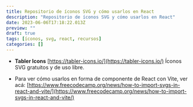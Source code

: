 ```yaml
---
title: Repositorio de íconos SVG y cómo usarlos en React
description: "Repositorio de íconos SVG y cómo usarlos en React"
date: 2023-06-06T17:18:22.013Z
preview: ""
draft: true
tags: [íconos, svg, react, recursos]
categories: []
---
```


- **Tabler Icons** [https://tabler-icons.io/](https://tabler-icons.io/) Íconos SVG gratuitos y de uso libre.

- Para ver cómo usarlos en forma de componente de React con Vite, ver acá: [https://www.freecodecamp.org/news/how-to-import-svgs-in-react-and-vite/](https://www.freecodecamp.org/news/how-to-import-svgs-in-react-and-vite/)
